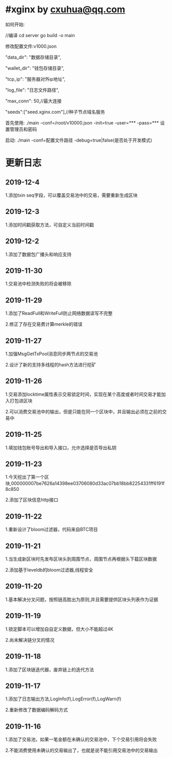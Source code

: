 #xginx by cxuhua@qq.com
=====================================
如何开始:

//编译
cd server
go build -o main

修改配置文件:v1000.json

"data_dir": "数据存储目录",

"wallet_dir": "钱包存储目录",

"tcp_ip": "服务器对外ip地址",

"log_file": "日志文件路径",

"max_conn": 50,//最大连接

"seeds":["seed.xginx.com"],//种子节点域名服务

首先使用: ./main -conf=/root/v10000.json -init=true -user=*** -pass=*** 设置管理员和密码

启动: ./main -conf=配置文件路径 -debug=true|false(是否处于开发模式)

更新日志
=====================================
2019-12-4
----------------
1.添加txin seq字段，可以覆盖交易池中的交易，需要重新生成区块

2019-12-3
----------------
1.添加时间戳获取方法，可自定义当前时间戳

2019-12-2
----------------
1.添加了数据包广播头和响应支持

2019-11-30
----------------
1.交易池中检测失败的将会被移除

2019-11-29
----------------
1.添加了ReadFull和WriteFull防止网络数据读写不完整

2.修正了存在交易费计算merkle的错误

2019-11-27
----------------
1.加强MsgGetTxPool消息同步两节点的交易池

2.设计了新的支持多线程的hash方法进行挖矿

2019-11-26
----------------
1.交易添加locktime属性表示交易锁定时间，实现在某个高度或者时间交易才能加入打包进区块

2.可以消费交易池中的输出，但是只能在同一个区块中，并且输出必须在之前的交易中

2019-11-25
----------------
1.填加钱包账号导出和导入接口，允许选择是否导出私钥

2019-11-23
----------------
1.今天挖出了第一个区块,000000007be7626a14398ee03706080d33ac07bb18bb82254331ff6191f8c850

2.添加了区块信息http接口

2019-11-22
----------------
1.重新设计了bloom过滤器，代码来自BTC项目

2019-11-21
----------------
1.当生成新区块时先发布区块头到周围节点，周围节点再根据头下载区块数据

2.添加基于leveldb的bloom过滤器,线程安全


2019-11-20
----------------
1.基本解决分叉问题，按照链高胜出为原则,并且需要提供区块头列表作为证据


2019-11-19
----------------
1.锁定脚本可以增加自自定义数据，但大小不能超过4K

2.尚未解决链分叉的情况


2019-11-18
----------------
1.添加了区块链迭代器，废弃链上的迭代方法


2019-11-17
----------------
1.添加了日志输出方法,LogInfo(f),LogError(f),LogWarn(f)

2.重新修改了数据编码解码方式


2019-11-16
----------------
1.添加了交易池，如果一笔金额在未确认的交易池中，下个交易引用将会失败

2.不能消费使用未确认的交易输出了，也就是说不能引用交易池中的交易输出